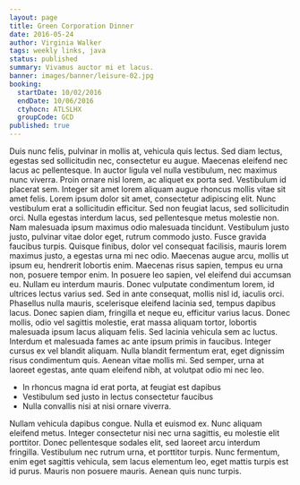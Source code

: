 ```yaml
---
layout: page
title: Green Corporation Dinner
date: 2016-05-24
author: Virginia Walker
tags: weekly links, java
status: published
summary: Vivamus auctor mi et lacus.
banner: images/banner/leisure-02.jpg
booking:
  startDate: 10/02/2016
  endDate: 10/06/2016
  ctyhocn: ATLSLHX
  groupCode: GCD
published: true
---
```

Duis nunc felis, pulvinar in mollis at, vehicula quis lectus. Sed diam lectus, egestas sed sollicitudin nec, consectetur eu augue. Maecenas eleifend nec lacus ac pellentesque. In auctor ligula vel nulla vestibulum, nec maximus nunc viverra. Proin ornare nisl lorem, ac aliquet ex porta sed. Vestibulum id placerat sem. Integer sit amet lorem aliquam augue rhoncus mollis vitae sit amet felis. Lorem ipsum dolor sit amet, consectetur adipiscing elit. Nunc vestibulum erat a sollicitudin efficitur. Sed non feugiat lacus, sed sollicitudin orci. Nulla egestas interdum lacus, sed pellentesque metus molestie non. Nam malesuada ipsum maximus odio malesuada tincidunt. Vestibulum justo justo, pulvinar vitae dolor eget, rutrum commodo justo. Fusce gravida faucibus turpis.
Quisque finibus, dolor vel consequat facilisis, mauris lorem maximus justo, a egestas urna mi nec odio. Maecenas augue arcu, mollis ut ipsum eu, hendrerit lobortis enim. Maecenas risus sapien, tempus eu urna non, posuere tempor enim. In posuere leo sapien, vel eleifend dui accumsan eu. Nullam eu interdum mauris. Donec vulputate condimentum lorem, id ultrices lectus varius sed. Sed in ante consequat, mollis nisl id, iaculis orci. Phasellus nulla mauris, scelerisque eleifend lacinia sed, tempus dapibus lacus. Donec sapien diam, fringilla et neque eu, efficitur varius lacus. Donec mollis, odio vel sagittis molestie, erat massa aliquam tortor, lobortis malesuada ipsum lacus aliquam felis. Sed lacinia vehicula sem ac luctus. Interdum et malesuada fames ac ante ipsum primis in faucibus. Integer cursus ex vel blandit aliquam. Nulla blandit fermentum erat, eget dignissim risus condimentum quis. Aenean vitae mollis mi. Sed semper, urna at laoreet egestas, ante quam eleifend nibh, at volutpat odio mi nec leo.

* In rhoncus magna id erat porta, at feugiat est dapibus
* Vestibulum sed justo in lectus consectetur faucibus
* Nulla convallis nisi at nisi ornare viverra.

Nullam vehicula dapibus congue. Nulla et euismod ex. Nunc aliquam eleifend metus. Integer consectetur nisi nec urna sagittis, eu molestie elit porttitor. Donec pellentesque sodales elit, sed laoreet arcu interdum fringilla. Vestibulum nec rutrum urna, et porttitor turpis. Nunc fermentum, enim eget sagittis vehicula, sem lacus elementum leo, eget mattis turpis est id purus. Mauris non posuere mauris. Aenean quis nunc turpis.
